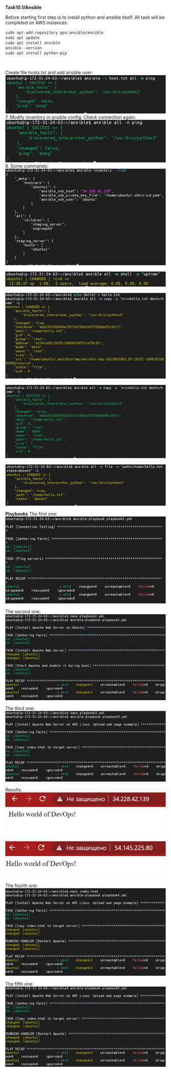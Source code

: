**Task10.1/Ansible**

Before starting first step is to install python and ansible itself.
All task will be completed on AWS instances.
```
sudo apt-add-repository ppa:ansible/ansible
sudo apt update
sudo apt install ansible
ansible--version
sudo apt install python-pip
```
<br>

Create file hosts.txt and add ansible user:
<br>
<img src="https://github.com/sofiiasss/DevOps_online_Kharkiv_2021Q2/blob/master/m10/task10.1/images/host.png" >
<br>
7. Modify inventory in ansible config. Check connection again:
<br>
<img src="https://github.com/sofiiasss/DevOps_online_Kharkiv_2021Q2/blob/master/m10/task10.1/images/host2.png" >
<br>
8. Some commands:
<br>
<img src="https://github.com/sofiiasss/DevOps_online_Kharkiv_2021Q2/blob/master/m10/task10.1/images/inventory.png" >
<br>
<br>
<img src="https://github.com/sofiiasss/DevOps_online_Kharkiv_2021Q2/blob/master/m10/task10.1/images/shell.png" >
<br>
<br>
<img src="https://github.com/sofiiasss/DevOps_online_Kharkiv_2021Q2/blob/master/m10/task10.1/images/changing.png" >
<br>
<br>
<img src="https://github.com/sofiiasss/DevOps_online_Kharkiv_2021Q2/blob/master/m10/task10.1/images/change2.png" >
<br>
<br>
<img src="https://github.com/sofiiasss/DevOps_online_Kharkiv_2021Q2/blob/master/m10/task10.1/images/rm.png" >
<br>
 
**Playbooks**
The first one:
<br>
<img src="https://github.com/sofiiasss/DevOps_online_Kharkiv_2021Q2/blob/master/m10/task10.1/images/pb1.png" >
<br>

The second one:
<br>
<img src="https://github.com/sofiiasss/DevOps_online_Kharkiv_2021Q2/blob/master/m10/task10.1/images/pb2.png" >
<br>

The third one:
<br>
<img src="https://github.com/sofiiasss/DevOps_online_Kharkiv_2021Q2/blob/master/m10/task10.1/images/pb3.png" >
<br>

Results:
<br>
<img src="https://github.com/sofiiasss/DevOps_online_Kharkiv_2021Q2/blob/master/m10/task10.1/images/res1.png" >
<br>
<br>
<img src="https://github.com/sofiiasss/DevOps_online_Kharkiv_2021Q2/blob/master/m10/task10.1/images/res2.png" >
<br>

The fourth one:
<br>
<img src="https://github.com/sofiiasss/DevOps_online_Kharkiv_2021Q2/blob/master/m10/task10.1/images/pb4.png" >
<br>

The fifth one:
<br>
<img src="https://github.com/sofiiasss/DevOps_online_Kharkiv_2021Q2/blob/master/m10/task10.1/images/pb5.png" >
<br>